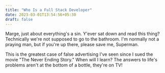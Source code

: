 ```yaml
---
title: "Who Is a Full Stack Developer"
date: 2023-03-01T13:54:56+05:30
draft: false
---
```


<!-- here's the TLDR -->
Marge, just about everything's a sin. Y'ever sat down and read this thing? Technically we're not supposed to go to the bathroom. I'm normally not a praying man, but if you're up there, please save me, Superman.

This is the greatest case of false advertising I've seen since I sued the movie "The Never Ending Story." When will I learn? The answers to life's problems aren't at the bottom of a bottle, they're on TV!
